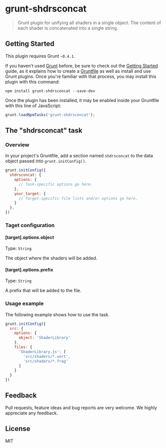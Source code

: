 # grunt-shdrsconcat
> Grunt plugin for unifying all shaders in a single object. The content of each shader is concatenated into a single string.

## Getting Started
This plugin requires Grunt `~0.4.1`.

If you haven't used [Grunt](http://gruntjs.com/) before, be sure to check out the [Getting Started](http://gruntjs.com/getting-started) guide, as it explains how to create a [Gruntfile](http://gruntjs.com/sample-gruntfile) as well as install and use Grunt plugins. Once you're familiar with that process, you may install this plugin with this command:

```shell
npm install grunt-shdrsconcat --save-dev
```

Once the plugin has been installed, it may be enabled inside your Gruntfile with this line of JavaScript:

```js
grunt.loadNpmTasks('grunt-shdrsconcat');
```

## The "shdrsconcat" task
### Overview
In your project's Gruntfile, add a section named `shdrsconcat` to the data object passed into `grunt.initConfig()`.

```js
grunt.initConfig({
  shdrsconcat: {
    options: {
      // Task-specific options go here.
    },
    your_target: {
      // Target-specific file lists and/or options go here.
    }
  },
})
```

### Taget configuration

#### [target].options.object
Type: `String`

The object where the shaders will be added.

#### [target].options.prefix
Type: `String`

A prefix that will be added to the file.

### Usage example
The following example shows how to use the task.

```js
grunt.initConfig({
  src: {
    options: {
      object: 'ShaderLibrary'
    },
    files: {
      'ShaderLibrary.js': [
        'src/shaders/*.vert',
        'src/shaders/*.frag'
      ]
    }
  }
})
```
## Feedback

Pull requests, feature ideas and bug reports are very welcome. We highly appreciate any feedback.

## License

MIT
